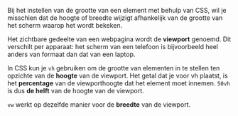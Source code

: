 Bij het instellen van de grootte van een element met behulp van CSS, wil je misschien dat de hoogte of breedte wijzigt afhankelijk van de grootte van het scherm waarop het wordt bekeken.

Het zichtbare gedeelte van een webpagina wordt de **viewport** genoemd. Dit verschilt per apparaat: het scherm van een telefoon is bijvoorbeeld heel anders van formaat dan dat van een laptop.

In CSS kun je `vh` gebruiken om de grootte van elementen in te stellen ten opzichte van de **hoogte** van de viewport. Het getal dat je voor vh plaatst, is het **percentage** van de viewporthoogte dat het element moet innemen. `50vh` is dus **de helft** van de hoogte van de viewport.

`vw` werkt op dezelfde manier voor de **breedte** van de viewport.
